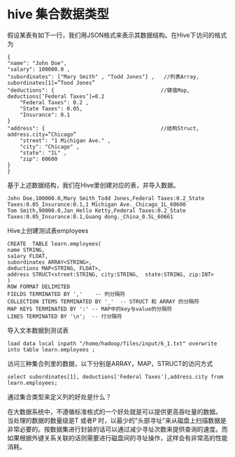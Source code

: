 # hive 集合数据类型

假设某表有如下一行，我们用JSON格式来表示其数据结构。在Hive下访问的格式为


	{
    "name": "John Doe",
    "salary": 100000.0 ,
    "subordinates": ["Mary Smith" , "Todd Jones"] ,   //列表Array, subordinates[1]=”Tood Jones”
    "deductions": {                                  //键值Map, deductions[’Federal Taxes’]=0.2
        "Federal Taxes": 0.2 ,
        "State Taxes": 0.05,
        "Insurance": 0.1
    }
    "address": {                                     //结构Struct, address.city=”Chicago”
        "street": "1 Michigan Ave." ,
        "city": "Chicago" ,
        "state": "IL" ,
        "zip": 60600
    }
	}

基于上述数据结构，我们在Hive里创建对应的表，并导入数据。

	John Doe,100000.0,Mary Smith_Todd Jones,Federal Taxes:0.2_State Taxes:0.05_Insurance:0.1,1 Michigan Ave._Chicago_1L_60600
	Tom Smith,90000.0,Jan_Hello Ketty,Federal Taxes:0.2_State Taxes:0.05_Insurance:0.1,Guang dong._China_0.5L_60661
	
	
Hive上创建测试表employees

	CREATE  TABLE learn.employees(
	name STRING,
	sa1ary FLOAT,
	subordinates ARRAY<STRING>,
	deductions MAP<STRING, FLOAT>,
	address STRUCT<street:STRING, city:STRING, 	state:STRING, zip:INT>
	)
	ROW FORMAT DELIMITED
	FIELDS TERMINATED BY ','    -- 列分隔符
	COLLECTION ITEMS TERMINATED BY '_'  -- STRUCT 和 ARRAY 的分隔符
	MAP KEYS TERMINATED BY ':' -- MAP中的key与value的分隔符
	LINES TERMINATED BY '\n';  -- 行分隔符


导入文本数据到测试表


	load data local inpath "/home/hadoop/files/input/6_1.txt" overwrite into table learn.employees ;


访问三种集合列里的数据，以下分别是ARRAY，MAP，STRUCT的访问方式

	select subordinates[1], deductions['Federal Taxes'],address.city from learn.employees;


通过集合类型来定义列的好处是什么？

在大数据系统中，不遵循标准格式的一个好处就是可以提供更高吞吐量的数据。
当处理的数据的数量级是T 或者P 时，以最少的"头部寻址"来从磁盘上扫描数据是非常必要的。按数据集进行封装的话可以通过减少寻址次数来提供查询的速度。而如果根据外键关系关联的话则需要进行磁盘间的寻址操作，这样会有非常高的性能消耗。